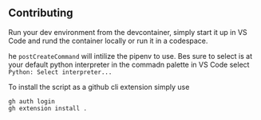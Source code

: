 ## Contributing

Run your dev environment from the devcontainer, simply start it up in VS Code and rund the container locally or run it in a codespace.

he `postCreateCommand` will intilize the pipenv to use. Bes sure to select is at your default python interpreter in the commadn palette in VS Code select `Python: Select interpreter...`

To install the script as a github cli extension simply use

```shell
gh auth login
gh extension install .
```




